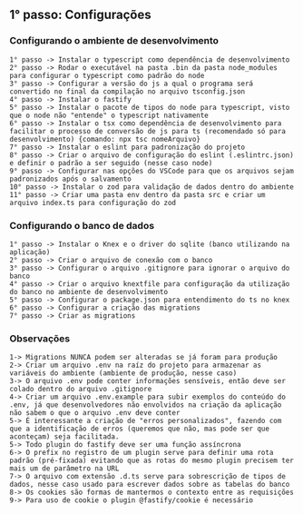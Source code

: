 ## 1° passo: Configurações

###     Configurando o ambiente de desenvolvimento
    1° passo -> Instalar o typescript como dependência de desenvolvimento
    2° passo -> Rodar o executável na pasta .bin da pasta node_modules para configurar o typescript como padrão do node
    3° passo -> Configurar a versão do js a qual o programa será convertido no final da compilação no arquivo tsconfig.json
    4° passo -> Instalar o fastify
    5° passo -> Instalar o pacote de tipos do node para typescript, visto que o node não "entende" o typescript nativamente
    6° passo -> Instalar o tsx como dependência de desenvolvimento para facilitar o processo de conversão de js para ts (recomendado só para desenvolvimento) {comando: npx tsc nomeArquivo}
    7° passo -> Instalar o eslint para padronização do projeto
    8° passo -> Criar o arquivo de configuração do eslint (.eslintrc.json) e definir o padrão a ser seguido (nesse caso node)
    9° passo -> Configurar nas opções do VSCode para que os arquivos sejam padronizados após o salvamento
    10° passo -> Instalar o zod para validação de dados dentro do ambiente
    11° passo -> Criar uma pasta env dentro da pasta src e criar um arquivo index.ts para configuração do zod 

###     Configurando o banco de dados
    1° passo -> Instalar o Knex e o driver do sqlite (banco utilizando na aplicação)
    2° passo -> Criar o arquivo de conexão com o banco
    3° passo -> Configurar o arquivo .gitignore para ignorar o arquivo do banco
    4° passo -> Criar o arquivo knextfile para configuração da utilização do banco no ambiente de desenvolvimento
    5° passo -> Configurar o package.json para entendimento do ts no knex
    6° passo -> Configurar a criação das migrations
    7° passo -> Criar as migrations

### Observações
    1-> Migrations NUNCA podem ser alteradas se já foram para produção
    2-> Criar um arquivo .env na raíz do projeto para armazenar as variáveis do ambiente (ambiente de produção, nesse caso)
    3-> O arquivo .env pode conter informações sensíveis, então deve ser colado dentro do arquivo .gitignore
    4-> Criar um arquivo .env.example para subir exemplos do conteúdo do .env, já que desenvolvedores não envolvidos na criação da aplicação não sabem o que o arquivo .env deve conter
    5-> É interessante a criação de "erros personalizados", fazendo com que a identificação de erros (queremos que não, mas pode ser que aconteçam) seja facilitada.
    5-> Todo plugin do fastify deve ser uma função assíncrona
    6-> O prefix no registro de um plugin serve para definir uma rota padrão (pré-fixada) evitando que as rotas do mesmo plugin precisem ter mais um de parâmetro na URL
    7-> O arquivo com extensão .d.ts serve para sobrescrição de tipos de dados, nesse caso usado para escrever dados sobre as tabelas do banco
    8-> Os cookies são formas de mantermos o contexto entre as requisições
    9-> Para uso de cookie o plugin @fastify/cookie é necessário